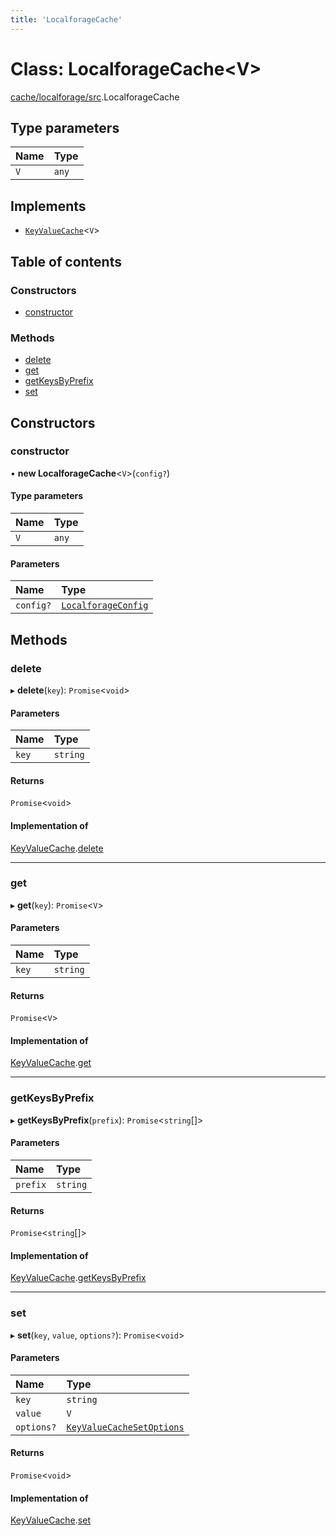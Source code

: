 ```yaml
---
title: 'LocalforageCache'
---
```


# Class: LocalforageCache\<V>

[cache/localforage/src](../modules/cache_localforage_src).LocalforageCache

## Type parameters

| Name | Type |
| :------ | :------ |
| `V` | `any` |

## Implements

- [`KeyValueCache`](/docs/api/interfaces/types_src.KeyValueCache)\<`V`>

## Table of contents

### Constructors

- [constructor](cache_localforage_src.LocalforageCache#constructor)

### Methods

- [delete](cache_localforage_src.LocalforageCache#delete)
- [get](cache_localforage_src.LocalforageCache#get)
- [getKeysByPrefix](cache_localforage_src.LocalforageCache#getkeysbyprefix)
- [set](cache_localforage_src.LocalforageCache#set)

## Constructors

### constructor

• **new LocalforageCache**\<`V`>(`config?`)

#### Type parameters

| Name | Type |
| :------ | :------ |
| `V` | `any` |

#### Parameters

| Name | Type |
| :------ | :------ |
| `config?` | [`LocalforageConfig`](/docs/api/interfaces/types_src.YamlConfig.LocalforageConfig) |

## Methods

### delete

▸ **delete**(`key`): `Promise`\<`void`>

#### Parameters

| Name | Type |
| :------ | :------ |
| `key` | `string` |

#### Returns

`Promise`\<`void`>

#### Implementation of

[KeyValueCache](/docs/api/interfaces/types_src.KeyValueCache).[delete](/docs/api/interfaces/types_src.KeyValueCache#delete)

___

### get

▸ **get**(`key`): `Promise`\<`V`>

#### Parameters

| Name | Type |
| :------ | :------ |
| `key` | `string` |

#### Returns

`Promise`\<`V`>

#### Implementation of

[KeyValueCache](/docs/api/interfaces/types_src.KeyValueCache).[get](/docs/api/interfaces/types_src.KeyValueCache#get)

___

### getKeysByPrefix

▸ **getKeysByPrefix**(`prefix`): `Promise`\<`string`[]>

#### Parameters

| Name | Type |
| :------ | :------ |
| `prefix` | `string` |

#### Returns

`Promise`\<`string`[]>

#### Implementation of

[KeyValueCache](/docs/api/interfaces/types_src.KeyValueCache).[getKeysByPrefix](/docs/api/interfaces/types_src.KeyValueCache#getkeysbyprefix)

___

### set

▸ **set**(`key`, `value`, `options?`): `Promise`\<`void`>

#### Parameters

| Name | Type |
| :------ | :------ |
| `key` | `string` |
| `value` | `V` |
| `options?` | [`KeyValueCacheSetOptions`](/docs/api/interfaces/types_src.KeyValueCacheSetOptions) |

#### Returns

`Promise`\<`void`>

#### Implementation of

[KeyValueCache](/docs/api/interfaces/types_src.KeyValueCache).[set](/docs/api/interfaces/types_src.KeyValueCache#set)
